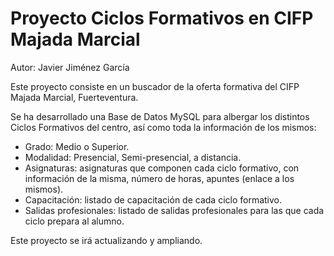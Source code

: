 # Proyecto Ciclos Formativos en CIFP Majada Marcial

Autor: Javier Jiménez García


Este proyecto consiste en un buscador de la oferta formativa del CIFP Majada Marcial, Fuerteventura.

Se ha desarrollado una Base de Datos MySQL para albergar los distintos Ciclos Formativos del centro, 
así como toda la información de los mismos:
- Grado: Medio o Superior.
- Modalidad: Presencial, Semi-presencial, a distancia.
- Asignaturas: asignaturas que componen cada ciclo formativo, con información de la misma, número de horas, apuntes (enlace a los mismos).
- Capacitación: listado de capacitación de cada ciclo formativo.
- Salidas profesionales: listado de salidas profesionales para las que cada ciclo prepara al alumno.


Este proyecto se irá actualizando y ampliando.
